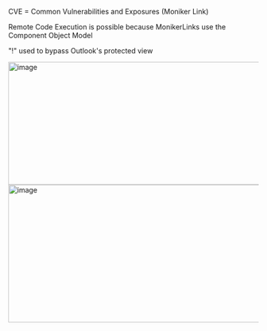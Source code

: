 CVE = Common Vulnerabilities and Exposures (Moniker Link)

Remote Code Execution is possible because MonikerLinks use the Component Object Model 

"!" used to bypass Outlook's protected view

<img width="1817" height="247" alt="image" src="https://github.com/user-attachments/assets/c7c6abbe-cf66-42d6-8772-c7e96daf04cf" />

<img width="831" height="277" alt="image" src="https://github.com/user-attachments/assets/984f05d6-3c38-4c9e-8ad9-119c7246465a" />
